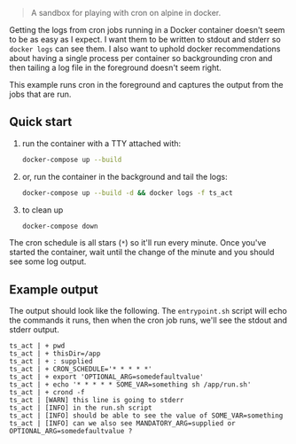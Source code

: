 > A sandbox for playing with cron on alpine in docker.

Getting the logs from cron jobs running in a Docker container doesn't seem to be as easy as I expect. I want them to be
written to stdout and stderr so `docker logs` can see them. I also want to uphold docker recommendations about having a
single process per container so backgrounding cron and then tailing a log file in the foreground doesn't seem right.

This example runs cron in the foreground and captures the output from the jobs that are run.

## Quick start

  1. run the container with a TTY attached with:
      ```bash
      docker-compose up --build
      ```
  1. or, run the container in the background and tail the logs:
      ```bash
      docker-compose up --build -d && docker logs -f ts_act
      ```
  1. to clean up
      ```bash
      docker-compose down
      ```

The cron schedule is all stars (`*`) so it'll run every minute. Once you've started the container, wait until the change
of the minute and you should see some log output.

## Example output

The output should look like the following. The `entrypoint.sh` script will echo the commands it runs, then when the cron
job runs, we'll see the stdout and stderr output.
```
ts_act | + pwd
ts_act | + thisDir=/app
ts_act | + : supplied
ts_act | + CRON_SCHEDULE='* * * * *'
ts_act | + export 'OPTIONAL_ARG=somedefaultvalue'
ts_act | + echo '* * * * * SOME_VAR=something sh /app/run.sh'
ts_act | + crond -f
ts_act | [WARN] this line is going to stderr
ts_act | [INFO] in the run.sh script
ts_act | [INFO] should be able to see the value of SOME_VAR=something
ts_act | [INFO] can we also see MANDATORY_ARG=supplied or OPTIONAL_ARG=somedefaultvalue ?
```

